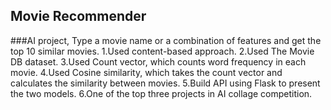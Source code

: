 ## Movie Recommender
###AI project, Type a movie name or a combination of features and get the top 10 similar movies.
1.Used content-based approach.
2.Used The Movie DB dataset.
3.Used Count vector, which counts word frequency in each movie.
4.Used Cosine similarity, which takes the count vector and calculates the similarity between movies.
5.Build API using Flask to present the two models.
6.One of the top three projects in AI collage competition.
